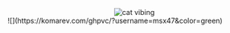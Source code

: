 <div align="center">
	<img src="https://github.com/msx47/msx47/raw/main/woona-vibin-catto.gif" alt="cat vibing">
</div>
![](https://komarev.com/ghpvc/?username=msx47&color=green)

